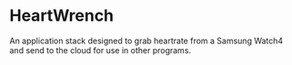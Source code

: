 # HeartWrench
An application stack designed to grab heartrate from a Samsung Watch4 and send to the cloud for use in other programs.
